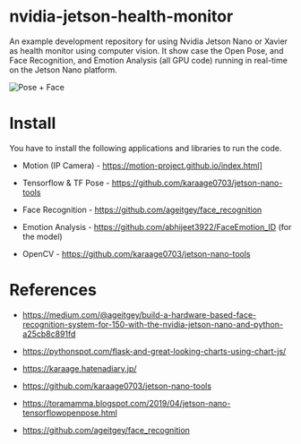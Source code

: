 # nvidia-jetson-health-monitor
An example development repository for using Nvidia Jetson Nano or Xavier as health monitor using computer vision. It show case the Open Pose, and Face Recognition, and Emotion Analysis (all GPU code) running in real-time on the Jetson Nano platform. 

![Pose + Face](https://github.com/raymondlo84/nvidia-jetson-health-monitor/blob/master/sample_outputs/pose_face.gif)

# Install

You have to install the following applications and libraries to run the code.

- Motion (IP Camera) - https://motion-project.github.io/index.html]

- Tensorflow & TF Pose - https://github.com/karaage0703/jetson-nano-tools

- Face Recognition - https://github.com/ageitgey/face_recognition 

- Emotion Analysis - https://github.com/abhijeet3922/FaceEmotion_ID (for the model)

- OpenCV - https://github.com/karaage0703/jetson-nano-tools

# References
- https://medium.com/@ageitgey/build-a-hardware-based-face-recognition-system-for-150-with-the-nvidia-jetson-nano-and-python-a25cb8c891fd

- https://pythonspot.com/flask-and-great-looking-charts-using-chart-js/

- https://karaage.hatenadiary.jp/

- https://github.com/karaage0703/jetson-nano-tools

- https://toramamma.blogspot.com/2019/04/jetson-nano-tensorflowopenpose.html

- https://github.com/ageitgey/face_recognition
